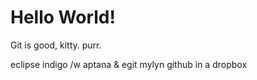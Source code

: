 # Hello World!

Git is good, kitty. purr.

eclipse indigo /w aptana & egit mylyn github
  in a dropbox